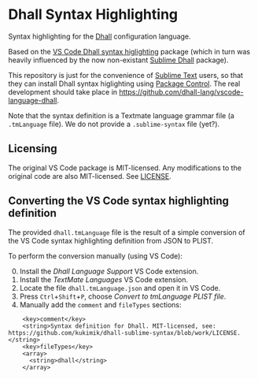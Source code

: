 # Dhall Syntax Highlighting

Syntax highlighting for the [Dhall](https://dhall-lang.org/) configuration language.

Based on the [VS Code Dhall syntax higlighting](https://github.com/dhall-lang/vscode-language-dhall) package (which in turn was heavily influenced by the now non-existant [Sublime Dhall](https://github.com/SQbQxeKd3JHD8/SublimeDhall) package).

This repository is just for the convenience of [Sublime Text](https://www.sublimetext.com/) users, so that they can install Dhall syntax higlighting using [Package Control](https://packagecontrol.io/). The real development should take place in https://github.com/dhall-lang/vscode-language-dhall.

Note that the syntax definition is a Textmate language grammar file (a `.tmLanguage` file). We do not provide a `.sublime-syntax` file (yet?).

## Licensing

The original VS Code package is MIT-licensed. Any modifications to the original code are also MIT-licensed. See [LICENSE](https://github.com/kukimik/dhall-sublime-syntax/blob/work/LICENSE).

## Converting the VS Code syntax highlighting definition

The provided `dhall.tmLanguage` file is the result of a simple conversion of the VS Code syntax highlighting definition from JSON to PLIST.

To perform the conversion manually (using VS Code):

0. Install the *Dhall Language Support* VS Code extension.
1. Install the *TextMate Languages* VS Code extension.
2. Locate the file `dhall.tmLanguage.json` and open it in VS Code.
3. Press `Ctrl`+`Shift`+`P`, choose *Convert to tmLanguage PLIST file*.
4. Manually add the `comment` and `fileTypes` sections:

```
    <key>comment</key>
    <string>Syntax definition for Dhall. MIT-licensed, see: https://github.com/kukimik/dhall-sublime-syntax/blob/work/LICENSE.</string>
    <key>fileTypes</key>
    <array>
      <string>dhall</string>
    </array>
```
